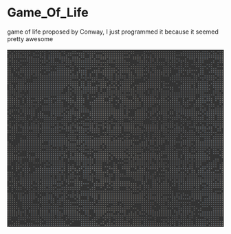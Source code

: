 # Game_Of_Life
game of life proposed by Conway, I just programmed it because it seemed pretty awesome

![alt tag](https://github.com/QApolo/Game_Of_Life/blob/master/proof_of_execution.gif)

